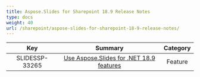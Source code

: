 ```yaml
---
title: Aspose.Slides for Sharepoint 18.9 Release Notes
type: docs
weight: 40
url: /sharepoint/aspose-slides-for-sharepoint-18-9-release-notes/
---
```


|**Key** |**Summary** |**Category** |
| :-: | :-: | :-: |
|SLIDESSP-33265|[Use Aspose.Slides for .NET 18.9 features](https://docs.aspose.com/display/slidesnet/Aspose.Slides+for+.NET+18.9+Release+Notes)|Feature|

